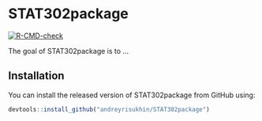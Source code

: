 
# STAT302package

<!-- badges: start -->
[![R-CMD-check](https://github.com/andreyrisukhin/STAT302package/workflows/R-CMD-check/badge.svg)](https://github.com/andreyrisukhin/STAT302package/actions)
<!-- badges: end -->

The goal of STAT302package is to ...

## Installation

You can install the released version of STAT302package from GitHub using:

``` r
devtools::install_github("andreyrisukhin/STAT302package")
```
